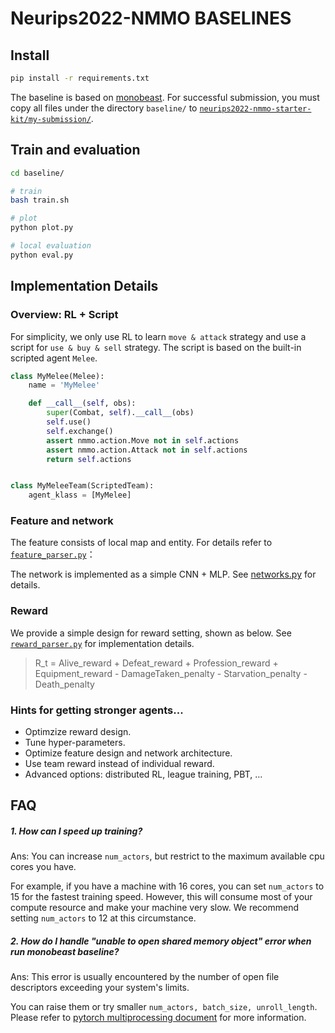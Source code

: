 # Neurips2022-NMMO BASELINES
## Install
```bash
pip install -r requirements.txt
```
The baseline is based on [monobeast](https://github.com/facebookresearch/). For successful submission, you must copy all files under the directory `baseline/` to [`neurips2022-nmmo-starter-kit/my-submission/`](https://gitlab.aicrowd.com/neural-mmo/neurips2022-nmmo-starter-kit/-/tree/main/my-submission).



## Train and evaluation
```bash
cd baseline/

# train
bash train.sh

# plot
python plot.py

# local evaluation
python eval.py
```

## Implementation Details

### **Overview: RL + Script**

For simplicity, we only use RL to learn `move & attack` strategy and use a script for `use & buy & sell` strategy. The script is based on the built-in scripted agent `Melee`.

```python
class MyMelee(Melee):
    name = 'MyMelee'

    def __call__(self, obs):
        super(Combat, self).__call__(obs)
        self.use()
        self.exchange()
        assert nmmo.action.Move not in self.actions
        assert nmmo.action.Attack not in self.actions
        return self.actions


class MyMeleeTeam(ScriptedTeam):
    agent_klass = [MyMelee]
```

### **Feature and network**
The feature consists of local map and entity. For details refer to [`feature_parser.py`](./baseline/neural_mmo/feature_parser.py)：

The network is implemented as a simple CNN + MLP. See [networks.py](./baseline/neural_mmo/networks.py) for details.

### **Reward**
We provide a simple design for reward setting, shown as below. See
[`reward_parser.py`](./baseline/neural_mmo/reward_parser.py) for implementation details.

> R_t = Alive_reward + Defeat_reward + Profession_reward + Equipment_reward - DamageTaken_penalty - Starvation_penalty - Death_penalty


### **Hints for getting stronger agents...**
- Optimzize reward design.
- Tune hyper-parameters.
- Optimize feature design and network architecture.
- Use team reward instead of individual reward.
- Advanced options: distributed RL, league training, PBT, ... 


## FAQ

##### 1. How can I speed up training?
Ans: You can increase `num_actors`, but restrict to the maximum available cpu cores you have. 

For example, if you have a machine with 16 cores,  you can set `num_actors` to 15 for the fastest training speed. However, this will consume most of your compute resource and make your machine very slow. We recommend setting `num_actors` to 12 at this circumstance.

##### 2. How do I handle "unable to open shared memory object" error when run monobeast baseline?
Ans: This error is usually encountered by the number of open file descriptors exceeding your system's limits. 

You can raise them or try smaller `num_actors, batch_size, unroll_length`. Please refer to [pytorch multiprocessing document](https://pytorch.org/docs/stable/multiprocessing.html#sharing-strategies) for more information.

